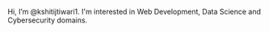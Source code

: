Hi, I’m @kshitijtiwari1. I'm interested in Web Development, Data Science and Cybersecurity domains.
